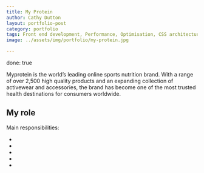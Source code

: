 ```yaml
---
title: My Protein 
author: Cathy Dutton
layout: portfolio-post
category: portfolio
tags: Front end development, Performance, Optimisation, CSS architecture
image: ../assets/img/portfolio/my-protein.jpg

---
```

done: true
<p class="highlight-quote">Myprotein is the world’s leading online sports nutrition brand. With a range of over 2,500 high quality products and an expanding collection of activewear and accessories, the brand has become one of the most trusted health destinations for consumers worldwide.</p>


<h2 class="heading">My role</h2>


Main responsibilities:

- 
- 
- 
- 
- 

<h3 class="heading"></h3>
